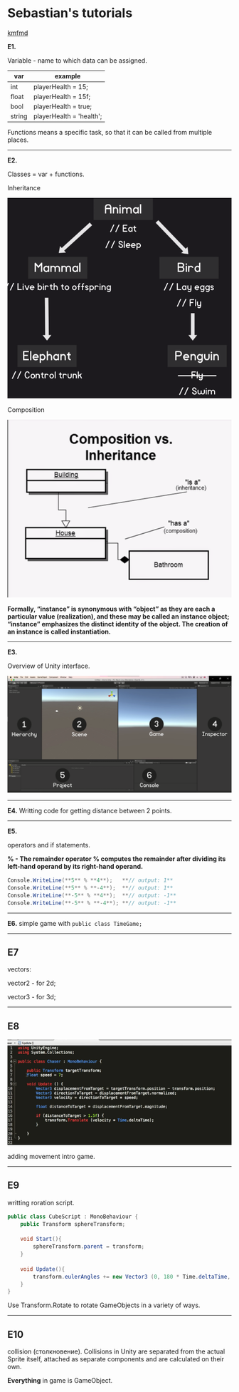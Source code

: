 # Sebastian's tutorials

[kmfmd](#E7)

**E1.**


Variable - name to which data can be assigned.


| var    | example                  |
| -------- | -------------------------- |
| int    | playerHealth = 15;       |
| float  | playerHealth = 15f;      |
| bool   | playerHealth = true;     |
| string | playerHealth = 'health'; |

Functions means a specific task, so that it can be called from multiple places.

---

**E2.**

Classes  = var + functions.

Inheritance

![20210823_111826_20210823_111813_Untitled.png](assets/20210823_111826_20210823_111813_Untitled.png)

Composition

![20210823_112522_20210823_112510_0_J_Dm57bKTppN51oZ.png](assets/20210823_112522_20210823_112510_0_J_Dm57bKTppN51oZ.png)

**Formally, “instance” is synonymous with “object” as they are each a particular value (realization), and these may be called an instance object; “instance” emphasizes the distinct identity of the object. The creation of an instance is called instantiation.**

---

**E3.**

Overview of Unity interface.

![20210823_115804_image.png](assets/20210823_115804_image.png)

---

**E4.**
Writting code for getting distance between 2 points.

---

**E5.**

operators and if statements.

**% - The remainder operator % computes the remainder after dividing its left-hand operand by its right-hand operand.**

``` csharp
Console.WriteLine(**5** % **4**);   **// output: 1**
Console.WriteLine(**5** % **-4**);  **// output: 1**
Console.WriteLine(**-5** % **4**);  **// output: -1**
Console.WriteLine(**-5** % **-4**); **// output: -1**
```

---

**E6.**
simple game with `public class TimeGame;`

---

## E7

vectors:

vector2 - for 2d;

vector3 - for 3d;

---
## E8
![e8.png](assets/e8.png)

adding movement intro game.

---
## E9

writting roration script.

```csharp
public class CubeScript : MonoBehaviour {
    public Transform sphereTransform;

    void Start(){
        sphereTransform.parent = transform;
    }

    void Update(){
        transform.eulerAngles += new Vector3 (0, 180 * Time.deltaTime, 0);
    }
}
```
Use Transform.Rotate to rotate GameObjects in a variety of ways.

---

## E10

collision (столкновение).
Collisions in Unity are separated from the actual Sprite itself, attached as separate components and are calculated on their own.

**Everything** in game is GameObject.
